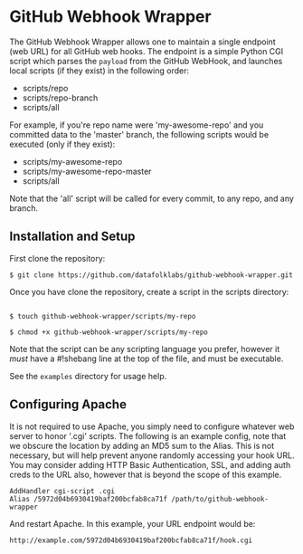GitHub Webhook Wrapper
======================

The GitHub Webhook Wrapper allows one to maintain a single endpoint (web
URL) for all GitHub web hooks.  The endpoint is a simple Python CGI script 
which parses the `payload` from the GitHub WebHook, and launches local scripts
(if they exist) in the following order:

 * scripts/repo
 * scripts/repo-branch
 * scripts/all
 

For example, if you're repo name were 'my-awesome-repo' and you committed data
to the 'master' branch, the following scripts would be executed (only if they
exist):

 * scripts/my-awesome-repo
 * scripts/my-awesome-repo-master
 * scripts/all
 
Note that the 'all' script will be called for every commit, to any repo, and
any branch.


Installation and Setup
----------------------

First clone the repository:

```
$ git clone https://github.com/datafolklabs/github-webhook-wrapper.git
```


Once you have clone the repository, create a script in the scripts directory:

```

$ touch github-webhook-wrapper/scripts/my-repo

$ chmod +x github-webhook-wrapper/scripts/my-repo

```

Note that the script can be any scripting language you prefer, however it 
*must* have a #!shebang line at the top of the file, and must be executable.

See the `examples` directory for usage help.

Configuring Apache
------------------

It is not required to use Apache, you simply need to configure whatever web
server to honor '.cgi' scripts.  The following is an example config, note that
we obscure the location by adding an MD5 sum to the Alias.  This is not
necessary, but will help prevent anyone randomly accessing your hook URL.  
You may consider adding HTTP Basic Authentication, SSL, and adding auth creds 
to the URL also, however that is beyond the scope of this example.

```
AddHandler cgi-script .cgi
Alias /5972d04b6930419baf200bcfab8ca71f /path/to/github-webhook-wrapper
```

And restart Apache. In this example, your URL endpoint would be:

```
http://example.com/5972d04b6930419baf200bcfab8ca71f/hook.cgi
```

